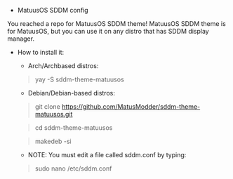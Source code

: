 * MatuusOS SDDM config

You reached a repo for MatuusOS SDDM theme! MatuusOS SDDM theme is for MatuusOS, but you can use it on any distro that has SDDM display manager.

* How to install it:
  * Arch/Archbased distros: 
  
  > yay -S sddm-theme-matuusos
  
  * Debian/Debian-based distros:
  
  > git clone https://github.com/MatusModder/sddm-theme-matuusos.git
  
  > cd sddm-theme-matuusos
  
  > makedeb -si
  
  * NOTE: You must edit a file called sddm.conf by typing: 

  > sudo nano /etc/sddm.conf
  
 
